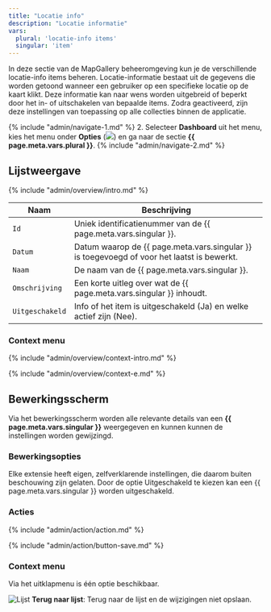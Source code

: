 ```yaml
---
title: "Locatie info"
description: "Locatie informatie"
vars:
  plural: 'locatie-info items'
  singular: 'item'
---
```


In deze sectie van de MapGallery beheeromgeving kun je de verschillende locatie-info items beheren. Locatie-informatie
bestaat uit de gegevens die worden getoond wanneer een gebruiker op een specifieke locatie op de kaart klikt. Deze
informatie kan naar wens worden uitgebreid of beperkt door het in- of uitschakelen van bepaalde items.
Zodra geactiveerd, zijn deze instellingen van toepassing op alle collecties binnen de applicatie.

{% include "admin/navigate-1.md" %}
2. Selecteer **Dashboard** uit het menu, kies het menu onder **Opties** (![](/assets/svg/access.svg)) en ga
   naar de sectie **{{ page.meta.vars.plural }}**.
{% include "admin/navigate-2.md" %}

## Lijstweergave

{% include "admin/overview/intro.md" %}

| Naam            | Beschrijving                                                                               |
|-----------------|--------------------------------------------------------------------------------------------|
| `Id`            | Uniek identificatienummer van de {{ page.meta.vars.singular }}.                            |
| `Datum`         | Datum waarop de {{ page.meta.vars.singular }} is toegevoegd of voor het laatst is bewerkt. |
| `Naam`          | De naam van de {{ page.meta.vars.singular }}.                                              |
| `Omschrijving`  | Een korte uitleg over wat de {{ page.meta.vars.singular }} inhoudt.                        |
| `Uitgeschakeld` | Info of het item is uitgeschakeld (Ja) en welke actief zijn (Nee).                         |

### Context menu

{% include "admin/overview/context-intro.md" %}

{% include "admin/overview/context-e.md" %}

## Bewerkingsscherm

Via het bewerkingsscherm worden alle relevante details van een **{{ page.meta.vars.singular }}** weergegeven en kunnen
kunnen de instellingen worden gewijzingd.

### Bewerkingsopties

Elke extensie heeft eigen, zelfverklarende instellingen, die daarom buiten beschouwing zijn gelaten. Door de optie
Uitgeschakeld te kiezen kan een {{ page.meta.vars.singular }} worden uitgeschakeld.

### Acties

{% include "admin/action/action.md" %}

{% include "admin/action/button-save.md" %}

### Context menu

Via het uitklapmenu is één optie beschikbaar.

![](/assets/svg/list.svg "Lijst") **Terug naar lijst**: Terug naar de lijst en de wijzigingen niet opslaan.
